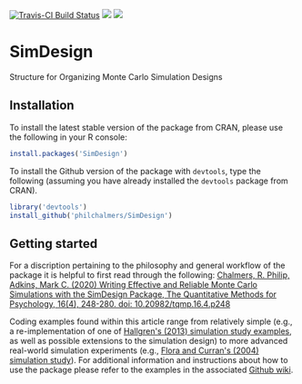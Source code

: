 

[![Travis-CI Build Status](https://travis-ci.org/philchalmers/SimDesign.svg?branch=master)](https://travis-ci.org/philchalmers/SimDesign) [![](http://www.r-pkg.org/badges/version/SimDesign)](http://www.r-pkg.org/pkg/SimDesign) [![](http://cranlogs.r-pkg.org/badges/grand-total/SimDesign)](https://CRAN.R-project.org/package=SimDesign)


# SimDesign

Structure for Organizing Monte Carlo Simulation Designs

## Installation

To install the latest stable version of the package from CRAN, please use the following in your R console:

```r
install.packages('SimDesign')
```

To install the Github version of the package with `devtools`, type the following (assuming you have already installed the `devtools` package from CRAN).

```r
library('devtools')
install_github('philchalmers/SimDesign')
```

## Getting started

For a discription pertaining to the philosophy and general workflow of the package it is helpful to first read through the following: [Chalmers, R. Philip, Adkins, Mark C. (2020) Writing Effective and Reliable Monte Carlo Simulations with the SimDesign Package, The Quantitative Methods for Psychology, 16(4), 248-280. doi: 10.20982/tqmp.16.4.p248](10.20982/tqmp.16.4.p248)

Coding examples found within this article range from relatively simple (e.g., a re-implementation of one of [Hallgren's (2013) simulation study examples](https://www.tqmp.org/RegularArticles/vol09-2/p043/index.html), as well as possible extensions to the simulation design) to more advanced real-world simulation experiments (e.g., [Flora and Curran's (2004) simulation study](https://psycnet.apa.org/doiLanding?doi=10.1037%2F1082-989X.9.4.466)). For additional information and instructions about how to use the package please refer to the examples in the associated [Github wiki](https://github.com/philchalmers/SimDesign/wiki).
